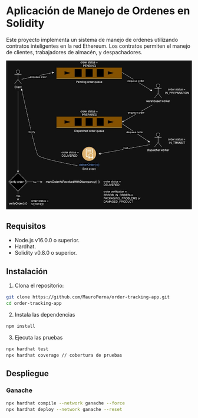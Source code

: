 # Aplicación de Manejo de Ordenes en Solidity

Este proyecto implementa un sistema de manejo de ordenes utilizando contratos inteligentes en la red Ethereum. Los contratos permiten el manejo de clientes, trabajadores de almacén, y despachadores.

![alt text](diagram.jpeg)

## Requisitos

- Node.js v16.0.0 o superior.
- Hardhat.
- Solidity v0.8.0 o superior.

## Instalación

1. Clona el repositorio:

```bash
git clone https://github.com/MauroPerna/order-tracking-app.git
cd order-tracking-app
```

2. Instala las dependencias

```bash
npm install
```

3. Ejecuta las pruebas

```bash
npx hardhat test
npx hardhat coverage // cobertura de pruebas
```

## Despliegue

### Ganache

```bash
npx hardhat compile --network ganache --force
npx hardhat deploy --network ganache --reset
```
